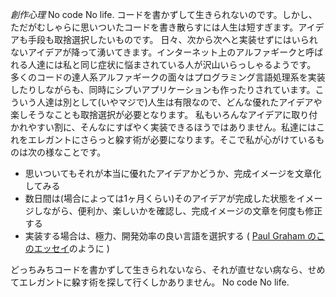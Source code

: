 *創作心理* No code No life.
コードを書かずして生きられないのです。しかし、ただがむしゃらに思いついたコードを書き散らすには人生は短すぎます。アイデアも手段も取捨選択したいものです。
日々、次から次へと実装せずにはいられないアイデアが降って湧いてきます。インターネット上のアルファギークと呼ばれる人達には私と同じ症状に悩まされている人が沢山いらっしゃるようです。
多くのコードの達人系アルファギークの面々はプログラミング言語処理系を実装したりしながらも、同時にシブいアプリケーションも作ったりされています。こういう人達は別として(いやマジで)人生は有限なので、どんな優れたアイデアや楽しそうなことも取捨選択が必要となります。
私もいろんなアイデアに取り付かれやすい割に、そんなにすばやく実装できるほうではありません。私達にはこれをエレガントにさらっと躱す術が必要になります。そこで私が心がけているものは次の様なことです。

- 思いついてもそれが本当に優れたアイデアかどうか、完成イメージを文章化してみる
- 数日間は(場合によっては1ヶ月くらい)そのアイデアが完成した状態をイメージしながら、便利か、楽しいかを確認し、完成イメージの文章を何度も修正する
- 実装する場合は、極力、開発効率の良い言語を選択する ( [Paul Graham のこのエッセイ](http://www.shiro.dreamhost.com/scheme/trans/beating-the-averages-j.html)のように )

どっちみちコードを書かずして生きられないなら、それが直せない病なら、せめてエレガントに躱す術を探して行くしかありません。
No code No life.
